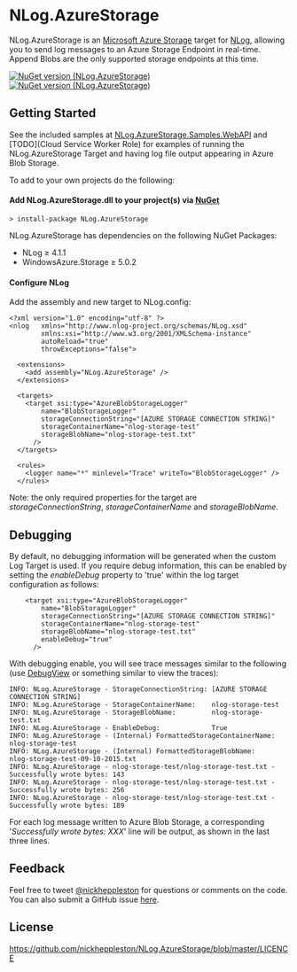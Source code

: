 NLog.AzureStorage
=================

NLog.AzureStorage is an [Microsoft Azure Storage](https://azure.microsoft.com/en-gb/services/storage) target for [NLog](https://github.com/jkowalski/NLog), allowing you to send log messages to an Azure Storage Endpoint in real-time. Append Blobs are the only supported storage endpoints at this time.

[![NuGet version (NLog.AzureStorage)](https://img.shields.io/nuget/v/NLog.AzureStorage.svg?style=flat)](https://www.nuget.org/packages/NLog.AzureStorage/)
[![NuGet version (NLog.AzureStorage)](https://img.shields.io/nuget/dt/NLog.AzureStorage.svg?style=flat)](https://www.nuget.org/packages/NLog.AzureStorage/)

## Getting Started

See the included samples at [NLog.AzureStorage.Samples.WebAPI](https://github.com/nickheppleston/NLog.AzureStorage/tree/master/src/NLog.AzureStorage.Samples.WebAPI) and [TODO](Cloud Service Worker Role) for examples of running the NLog.AzureStorage Target and having log file output appearing in Azure Blob Storage.

To add to your own projects do the following:

#### Add NLog.AzureStorage.dll to your project(s) via [NuGet](https://www.nuget.org/packages/NLog.AzureStorage/)

	> install-package NLog.AzureStorage

NLog.AzureStorage has dependencies on the following NuGet Packages:

- NLog ≥ 4.1.1
- WindowsAzure.Storage ≥ 5.0.2
	
#### Configure NLog

Add the assembly and new target to NLog.config:

	<?xml version="1.0" encoding="utf-8" ?>
	<nlog 	xmlns="http://www.nlog-project.org/schemas/NLog.xsd"
      		xmlns:xsi="http://www.w3.org/2001/XMLSchema-instance"
      		autoReload="true"
      		throwExceptions="false">

      <extensions>
        <add assembly="NLog.AzureStorage" />
      </extensions>

      <targets>
        <target xsi:type="AzureBlobStorageLogger"
            name="BlobStorageLogger"
            storageConnectionString="[AZURE STORAGE CONNECTION STRING]" 
            storageContainerName="nlog-storage-test" 
            storageBlobName="nlog-storage-test.txt" 
          />
      </targets>

      <rules>
        <logger name="*" minlevel="Trace" writeTo="BlobStorageLogger" />
      </rules>
  
Note:  the only required properties for the target are *storageConnectionString*, *storageContainerName* and *storageBlobName*.

## Debugging

By default, no debugging information will be generated when the custom Log Target is used. If you require debug information, this can be enabled by setting the *enableDebug* property to 'true' within the log target configuration as follows:

        <target xsi:type="AzureBlobStorageLogger"
            name="BlobStorageLogger"
            storageConnectionString="[AZURE STORAGE CONNECTION STRING]" 
            storageContainerName="nlog-storage-test" 
            storageBlobName="nlog-storage-test.txt"
            enableDebug="true"
          />

With debugging enable, you will see trace messages similar to the following (use [DebugView](https://technet.microsoft.com/en-us/library/bb896647.aspx) or something similar to view the traces):

	INFO: NLog.AzureStorage - StorageConnectionString: [AZURE STORAGE CONNECTION STRING] 
	INFO: NLog.AzureStorage - StorageContainerName:    nlog-storage-test
	INFO: NLog.AzureStorage - StorageBlobName:         nlog-storage-test.txt
	INFO: NLog.AzureStorage - EnableDebug:             True
	INFO: NLog.AzureStorage - (Internal) FormattedStorageContainerName:  nlog-storage-test
	INFO: NLog.AzureStorage - (Internal) FormattedStorageBlobName:       nlog-storage-test-09-10-2015.txt
	INFO: NLog.AzureStorage - nlog-storage-test/nlog-storage-test.txt - Successfully wrote bytes: 143
	INFO: NLog.AzureStorage - nlog-storage-test/nlog-storage-test.txt - Successfully wrote bytes: 256
	INFO: NLog.AzureStorage - nlog-storage-test/nlog-storage-test.txt - Successfully wrote bytes: 189

For each log message written to Azure Blob Storage, a corresponding '*Successfully wrote bytes: XXX*' line will be output, as shown in the last three lines.

## Feedback

Feel free to tweet [@nickheppleston](http://twitter.com/nickheppleston) for questions or comments on the code.  You can also submit a GitHub issue [here](https://github.com/nickheppleston/NLog.AzureStorage/issues).

## License

https://github.com/nickheppleston/NLog.AzureStorage/blob/master/LICENCE
